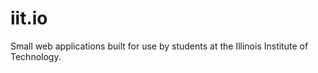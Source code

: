 iit.io
======

Small web applications built for use by students at the Illinois Institute of Technology.
